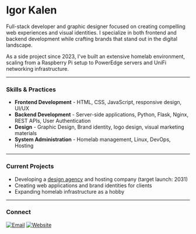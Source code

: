 # Igor Kalen

Full-stack developer and graphic designer focused on creating compelling web experiences and visual identities. I specialize in both frontend and backend development while crafting brands that stand out in the digital landscape.

As a side project since 2023, I've built an extensive homelab environment, scaling from a Raspberry Pi setup to PowerEdge servers and UniFi networking infrastructure.

---

### Skills & Practices
- **Frontend Development** - HTML, CSS, JavaScript, responsive design, UI/UX
- **Backend Development** - Server-side applications, Python, Flask, Nginx, REST APIs, User Authentication
- **Design** - Graphic Design, Brand identity, logo design, visual marketing materials
- **System Administration** - Homelab management, Linux, DevOps, Hosting

---

### Current Projects
- Developing a [design agency](https://laiusgroup.com) and hosting company (target launch: 2031)
- Creating web applications and brand identities for clients
- Expanding homelab infrastructure as a hobby

---

### Connect
[![Email](https://img.shields.io/badge/-Email-D14836?style=flat&logo=gmail&logoColor=white)](mailto:igor@igorkalen.dev) 
[![Website](https://img.shields.io/badge/-Website-000?style=flat&logo=google-chrome&logoColor=white)](https://igorkalen.dev)
